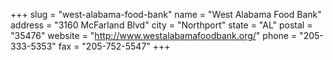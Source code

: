 +++
slug = "west-alabama-food-bank"
name = "West Alabama Food Bank"
address = "3160 McFarland Blvd"
city = "Northport"
state = "AL"
postal = "35476"
website = "http://www.westalabamafoodbank.org/"
phone = "205-333-5353"
fax = "205-752-5547"
+++

